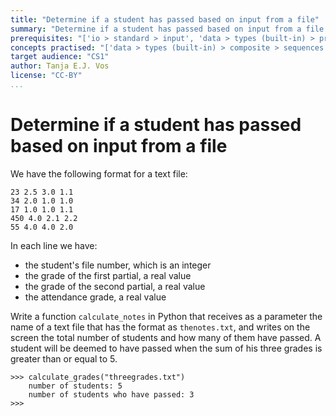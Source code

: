 ```yaml
---
title: "Determine if a student has passed based on input from a file"
summary: "Determine if a student has passed based on input from a file."
prerequisites: "['io > standard > input', 'data > types (built-in) > primitive > numeric', 'data > types (built-in) > composite > sequences > strings', 'imperative programming > variables']"
concepts practised: "['data > types (built-in) > composite > sequences > strings', 'control flow > loops', 'io > files > text > plain', 'expressions > operators > relational operators']"
target audience: "CS1"
author: Tanja E.J. Vos
license: "CC-BY"
...
```


# Determine if a student has passed based on input from a file

We have the following format for a text file:

```small
23 2.5 3.0 1.1
34 2.0 1.0 1.0
17 1.0 1.0 1.1
450 4.0 2.1 2.2
55 4.0 4.0 2.0
```

In each line we have:

-   the student's file number, which is an integer
-   the grade of the first partial, a real value
-   the grade of the second partial, a real value
-   the attendance grade, a real value

Write a function `calculate_notes` in Python that receives as a parameter the name of a text file that has the format as `thenotes.txt`, and writes on the screen the total number of students and how many of them have passed. A student will be deemed to have passed when the sum of his three grades is greater than or equal to 5.

```small
>>> calculate_grades("threegrades.txt")
    number of students: 5
    number of students who have passed: 3
>>> 
```